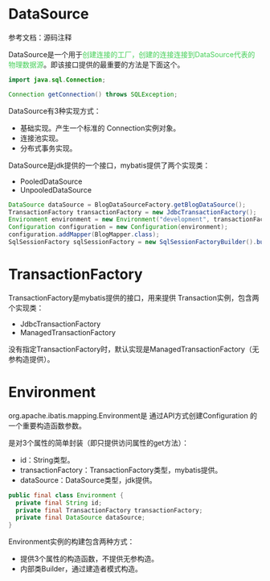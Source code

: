 
# DataSource

参考文档：源码注释

DataSource是一个用于<font color=44cf57>创建连接的工厂，创建的连接连接到DataSource代表的物理数据源</font>。即该接口提供的最重要的方法是下面这个。
```java
import java.sql.Connection;

Connection getConnection() throws SQLException;
```

DataSource有3种实现方式：
- 基础实现。产生一个标准的 Connection实例对象。
- 连接池实现。
- 分布式事务实现。


DataSource是jdk提供的一个接口，mybatis提供了两个实现类：
- PooledDataSource
- UnpooledDataSource

```java
DataSource dataSource = BlogDataSourceFactory.getBlogDataSource();
TransactionFactory transactionFactory = new JdbcTransactionFactory();
Environment environment = new Environment("development", transactionFactory, dataSource);
Configuration configuration = new Configuration(environment);
configuration.addMapper(BlogMapper.class);
SqlSessionFactory sqlSessionFactory = new SqlSessionFactoryBuilder().build(configuration);
```

# TransactionFactory

TransactionFactory是mybatis提供的接口，用来提供 Transaction实例，包含两个实现类：
- JdbcTransactionFactory
- ManagedTransactionFactory

没有指定TransactionFactory时，默认实现是ManagedTransactionFactory（无参构造提供）。

# Environment


org.apache.ibatis.mapping.Environment是 通过API方式创建Configuration 的一个重要构造函数参数。

是对3个属性的简单封装（即只提供访问属性的get方法）：
- id：String类型。
- transactionFactory：TransactionFactory类型，mybatis提供。
- dataSource：DataSource类型，jdk提供。
```java
public final class Environment {  
  private final String id;  
  private final TransactionFactory transactionFactory;  
  private final DataSource dataSource;
}
```

Environment实例的构建包含两种方式：
- 提供3个属性的构造函数，不提供无参构造。
- 内部类Builder，通过建造者模式构造。

